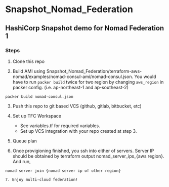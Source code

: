 # Snapshot_Nomad_Federation

## HashiCorp Snapshot demo for Nomad Federation 1

### Steps

1. Clone this repo

2. Build AMI using Snapshot_Nomad_Federation/terraform-aws-nomad/examples/nomad-consul-ami/nomad-consul.json. You would have to run `packer build` twice for two region by changing `aws_region` in packer config. (i.e. ap-northeast-1 and ap-southeast-2)
```
packer build nomad-consul.json
```

3. Push this repo to git based VCS (github, gitlab, bitbucket, etc)
	
4. Set up TFC Workspace
	- See variables.tf for required variables.
	- Set up VCS integration with your repo created at step 3.

5. Queue plan

6. Once provigioning finished, you ssh into either of servers. Server IP should be obtained by terraform output nomad_server_ips_{aws region}. And run,
```
nomad server join {nomad server ip of other region}

7. Enjoy multi-cloud federation!







